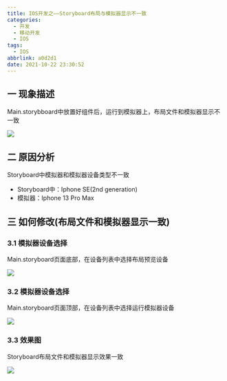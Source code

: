 ```yaml
---
title: IOS开发之——Storyboard布局与模拟器显示不一致
categories:
  - 开发
  - 移动开发
  - IOS
tags:
  - IOS
abbrlink: a0d2d1
date: 2021-10-22 23:30:52
---
```

## 一 现象描述

Main.storybboard中放置好组件后，运行到模拟器上，布局文件和模拟器显示不一致

![][1]
<!--more-->

## 二 原因分析

Storyboard中模拟器和模拟器设备类型不一致

* Storyboard中：Iphone SE(2nd generation)
* 模拟器：Iphone 13 Pro Max

## 三 如何修改(布局文件和模拟器显示一致)

### 3.1 模拟器设备选择

Main.storyboard页面底部，在设备列表中选择布局预览设备

![][2]

### 3.2 模拟器设备选择

Main.storyboard页面顶部，在设备列表中选择运行模拟器设备

![][3]

### 3.3 效果图

Storyboard布局文件和模拟器显示效果一致

![][4]




[1]:https://cdn.jsdelivr.net/gh/pgzxc/cdn@master/blog-ios/ios-storyboard-simulator-diff.png
[2]:https://cdn.jsdelivr.net/gh/pgzxc/cdn@master/blog-ios/ios-storyboard-choice-device.png
[3]:https://cdn.jsdelivr.net/gh/pgzxc/cdn@master/blog-ios/ios-storyboard-monitor-choose.png
[4]:https://cdn.jsdelivr.net/gh/pgzxc/cdn@master/blog-ios/ios-storyboard-monitor-equal.png
